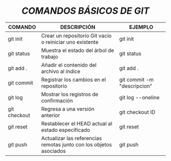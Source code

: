 <div style="font-style: italic; text-align: center;" markdown="1">

# COMANDOS BÁSICOS DE GIT

</div>

| COMANDO | DESCRIPCIÓN | EJEMPLO |
| --- | --- | --- |
| git init | Crear un repositorio Git vacío o reiniciar uno existente | git init |
| git status | Muestra el estado del árbol de trabajo | git status |
| git add . | Añadir el contenido del archivo al índice | git add . |
| git commit | Registrar los cambios en el repositorio | git commit -m "descripcion" |
| git log | Mostrar los registros de confirmación | git log --oneline |
| git checkout | Regresa a una versión anterior | git checkout ID |
| git reset | Restablecer el HEAD actual al estado especificado | git reset |
| git push | Actualizar las referencias remotas junto con los objetos asociados | git push |